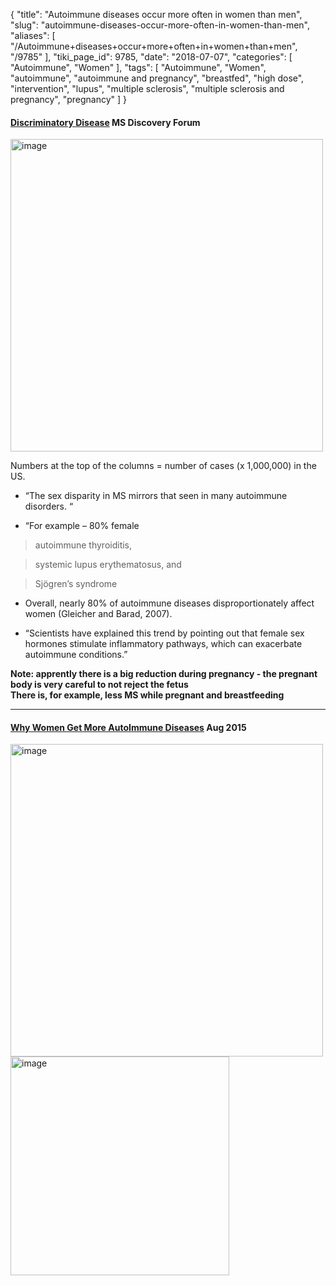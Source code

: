 {
    "title": "Autoimmune diseases occur more often in women than men",
    "slug": "autoimmune-diseases-occur-more-often-in-women-than-men",
    "aliases": [
        "/Autoimmune+diseases+occur+more+often+in+women+than+men",
        "/9785"
    ],
    "tiki_page_id": 9785,
    "date": "2018-07-07",
    "categories": [
        "Autoimmune",
        "Women"
    ],
    "tags": [
        "Autoimmune",
        "Women",
        "autoimmune",
        "autoimmune and pregnancy",
        "breastfed",
        "high dose",
        "intervention",
        "lupus",
        "multiple sclerosis",
        "multiple sclerosis and pregnancy",
        "pregnancy"
    ]
}


#### [Discriminatory Disease](http://www.msdiscovery.org/news/essays_opinions/323-discriminatory-disease) MS Discovery Forum

<img src="https://d378j1rmrlek7x.cloudfront.net/attachments/jpeg/autoimmune-women-vs-men.jpg" alt="image" width="500">

Numbers at the top of the columns = number of cases (x 1,000,000) in the US.

* “The sex disparity in MS mirrors that seen in many autoimmune disorders. “

* “For example – 80% female

> autoimmune thyroiditis, 

> systemic lupus erythematosus, and 

> Sjögren’s syndrome 

* Overall, nearly 80% of autoimmune diseases disproportionately affect women (Gleicher and Barad, 2007).

* “Scientists have explained this trend by pointing out that female sex hormones stimulate inflammatory pathways, which can exacerbate autoimmune conditions.”

 **Note: apprently there is a big reduction during pregnancy - the pregnant body is very careful to not reject the fetus  
 There is, for example, less MS while pregnant and breastfeeding** 

---

#### [Why Women Get More AutoImmune Diseases](http://artemvitale.com/2015/08/why-women-get-more-autoimmune-diseases/) Aug 2015

<img src="https://d378j1rmrlek7x.cloudfront.net/attachments/jpeg/auoimmune-ratios.jpg" alt="image" width="500">

<img src="https://d378j1rmrlek7x.cloudfront.net/attachments/jpeg/autoimmune-table.jpg" alt="image" width="350">